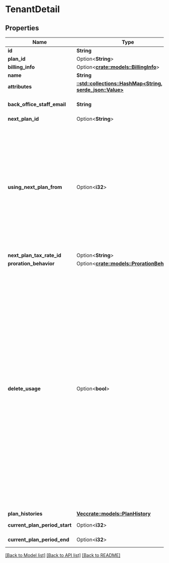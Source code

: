 # TenantDetail

## Properties

Name | Type | Description | Notes
------------ | ------------- | ------------- | -------------
**id** | **String** |  | 
**plan_id** | Option<**String**> |  | [optional]
**billing_info** | Option<[**crate::models::BillingInfo**](BillingInfo.md)> |  | [optional]
**name** | **String** | tenant name | 
**attributes** | [**::std::collections::HashMap<String, serde_json::Value>**](serde_json::Value.md) | attribute info | 
**back_office_staff_email** | **String** | administrative staff email address | 
**next_plan_id** | Option<**String**> |  | [optional]
**using_next_plan_from** | Option<**i32**> | Next billing plan start time (When using stripe, you can create a subscription that starts at the beginning of the current month by specifying 00:00 (UTC) at the beginning of the current month. Ex. 1672531200 for January 2023.)  | [optional]
**next_plan_tax_rate_id** | Option<**String**> |  | [optional]
**proration_behavior** | Option<[**crate::models::ProrationBehavior**](ProrationBehavior.md)> |  | [optional]
**delete_usage** | Option<**bool**> | If you have a stripe linkage,  you can set whether to delete pay-as-you-go items when changing plans. When you change plan, you can remove all pay-as-you-go items included in your current subscription to stop being billed based on pay-as-you-go items. The recorded usage is cleared immediately. Since it cannot be restored, please note that plan change reservations with delete_usage set to true cannot be canceled.  | [optional]
**plan_histories** | [**Vec<crate::models::PlanHistory>**](PlanHistory.md) | Plan History | 
**current_plan_period_start** | Option<**i32**> | current plan period start | [optional]
**current_plan_period_end** | Option<**i32**> | current plan period end | [optional]

[[Back to Model list]](../README.md#documentation-for-models) [[Back to API list]](../README.md#documentation-for-api-endpoints) [[Back to README]](../README.md)


